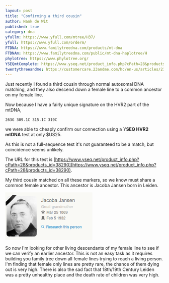 ```yaml
---
layout: post
title: "Confirming a third cousin"
author: Hank de Wit
published: true
category: dna
yfullm: https://www.yfull.com/mtree/H37/
yfull: https://www.yfull.com/orderm/
FTDNA: https://www.familytreedna.com/products/mt-dna
FTDNAm: https://www.familytreedna.com/public/mt-dna-haplotree/H
phylotree: https://www.phylotree.org/
YSEQmtComplete: https://www.yseq.net/product_info.php?cPath=28&products_id=38291&osCsid=46f722a4ee1facc677c4c4839f0131bb
twentythreeandme: https://customercare.23andme.com/hc/en-us/articles/212880257-Maternal-Haplogroups-mtDNA
---
```


Just recently I found a third cousin through normal autosomal DNA matching, and they also descend down a female line to a common ancestor on my female line. 

Now because I have a fairly unique signature on the HVR2 part of the mtDNA, 

    263G 309.1C 315.1C 319C 
    
we were able to cheaply confirm our connection using a Y**SEQ HVR2 mtDNA** test at only $US25. 

As this is not a full-sequence test it's not guaranteed to be a match, but coincidence seems unlikely. 

The URL for this test is [https://www.yseq.net/product_info.php?cPath=28&products_id=38290](https://www.yseq.net/product_info.php?cPath=28&products_id=38290). 

My third cousin matched on all these markers, so we know must share a common female ancestor. This ancestor is Jacoba Jansen born in Leiden. 

![Jacoba Jansen](/mtdna/assets/img/jacoba_jansen.png)

So now I'm looking for other living descendants of my female line to see if we can verify an earlier ancestor. This is not an easy task as it requires building you family tree down all female lines trying to reach a living person. I'm finding that female only lines are pretty rare, the chance of them dying out is very high. There is also the sad fact that 18th/19th Century Leiden was a pretty unhealthy place and the death rate of children was very high.
